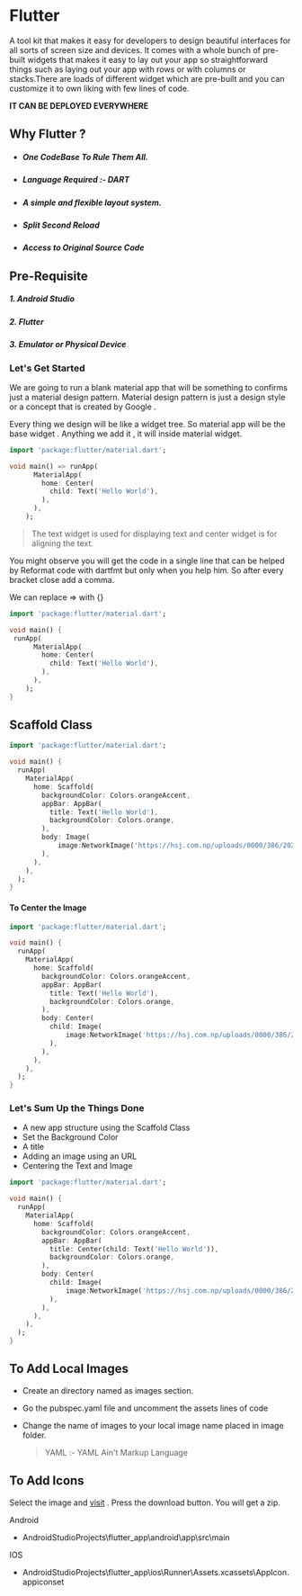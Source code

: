 # Flutter

 A tool kit that makes it easy for developers to design beautiful interfaces for all sorts of screen size and devices. It comes with a whole bunch of pre-built widgets that makes it easy to lay out your app so straightforward things such as laying out your app with rows or with columns or stacks.There are loads of different widget which are pre-built and you can customize it to own liking with few lines of code.

**IT CAN BE DEPLOYED EVERYWHERE**

## Why Flutter ?

- ##### One CodeBase To Rule Them All.

- ##### Language Required :- DART

- ##### A simple and flexible layout system.

- ##### Split Second Reload

- ##### Access to Original Source Code

  

## Pre-Requisite

##### 1. Android Studio 

##### 2. Flutter

##### 3. Emulator or Physical Device

### Let's Get Started

We are going to run a blank material app that will be something to confirms just a material design pattern. Material design pattern is just a design style or a concept that is created by Google .

Every thing we design will be like a widget tree. So material app will be the base widget . Anything we add it , it will inside material widget.

```dart
import 'package:flutter/material.dart';

void main() => runApp(
      MaterialApp(
        home: Center(
          child: Text('Hello World'),
        ),
      ),
    );
```

> The text widget is used for displaying text and center widget is for aligning the text.

You might observe you will get the code in a single line that can be helped by Reformat code with dartfmt but only when you help him. So after every bracket close add a comma.

We can replace => with {}

```dart
import 'package:flutter/material.dart';

void main() {
 runApp(
      MaterialApp(
        home: Center(
          child: Text('Hello World'),
        ),
      ),
    );
}    
```

## Scaffold Class

```dart
import 'package:flutter/material.dart';

void main() {
  runApp(
    MaterialApp(
      home: Scaffold(
        backgroundColor: Colors.orangeAccent,
        appBar: AppBar(
          title: Text('Hello World'),
          backgroundColor: Colors.orange,
        ),
        body: Image(
            image:NetworkImage('https://hsj.com.np/uploads/0000/386/2020/05/15/blog-test.jpg')
        ),
      ),
    ),
  );
}

```

#### To Center the Image

```dart
import 'package:flutter/material.dart';

void main() {
  runApp(
    MaterialApp(
      home: Scaffold(
        backgroundColor: Colors.orangeAccent,
        appBar: AppBar(
          title: Text('Hello World'),
          backgroundColor: Colors.orange,
        ),
        body: Center(
          child: Image(
              image:NetworkImage('https://hsj.com.np/uploads/0000/386/2020/05/15/blog-test.jpg')
          ),
        ),
      ),
    ),
  );
}
```

### Let's Sum Up the Things Done

- A new app structure using the Scaffold Class
- Set the Background Color
- A title
- Adding an image using an URL
- Centering the Text and Image

```dart
import 'package:flutter/material.dart';

void main() {
  runApp(
    MaterialApp(
      home: Scaffold(
        backgroundColor: Colors.orangeAccent,
        appBar: AppBar(
          title: Center(child: Text('Hello World')),
          backgroundColor: Colors.orange,
        ),
        body: Center(
          child: Image(
              image:NetworkImage('https://hsj.com.np/uploads/0000/386/2020/05/15/blog-test.jpg')
          ),
        ),
      ),
    ),
  );
}
```

## To Add Local Images

- Create an directory named as images section.

- Go the pubspec.yaml file and uncomment the assets lines of code

- Change the name of images to your local image name placed in image folder.

  > YAML :- YAML Ain't Markup Language

## To Add Icons

Select the image and [visit](https://appicon.co/) . Press the download button. You will get a zip.

Android

- AndroidStudioProjects\flutter_app\android\app\src\main

IOS

- AndroidStudioProjects\flutter_app\ios\Runner\Assets.xcassets\AppIcon.appiconset

